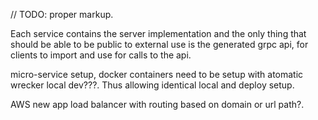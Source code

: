 // TODO: proper markup.

Each service contains the server implementation and the only thing that should be able to be public to external use is the generated grpc api, for clients to import and use for calls to the api. 

micro-service setup, docker containers need to be setup with atomatic wrecker local dev???. Thus allowing identical local and deploy setup. 

AWS new app load balancer with routing based on domain or url path?. 

